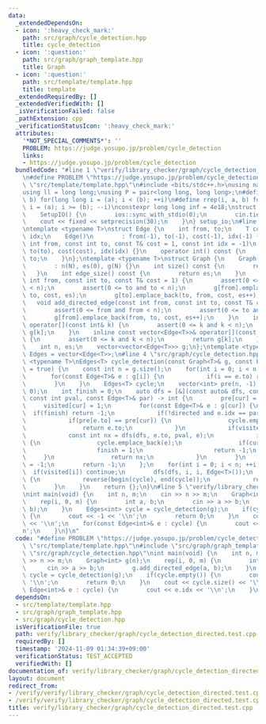 ```yaml
---
data:
  _extendedDependsOn:
  - icon: ':heavy_check_mark:'
    path: src/graph/cycle_detection.hpp
    title: cycle_detection
  - icon: ':question:'
    path: src/graph/graph_template.hpp
    title: Graph
  - icon: ':question:'
    path: src/template/template.hpp
    title: template
  _extendedRequiredBy: []
  _extendedVerifiedWith: []
  _isVerificationFailed: false
  _pathExtension: cpp
  _verificationStatusIcon: ':heavy_check_mark:'
  attributes:
    '*NOT_SPECIAL_COMMENTS*': ''
    PROBLEM: https://judge.yosupo.jp/problem/cycle_detection
    links:
    - https://judge.yosupo.jp/problem/cycle_detection
  bundledCode: "#line 1 \"verify/library_checker/graph/cycle_detection_directed.test.cpp\"\
    \n#define PROBLEM \"https://judge.yosupo.jp/problem/cycle_detection\"\n#line 2\
    \ \"src/template/template.hpp\"\n#include <bits/stdc++.h>\nusing namespace std;\n\
    using ll = long long;\nusing P = pair<long long, long long>;\n#define rep(i, a,\
    \ b) for(long long i = (a); i < (b); ++i)\n#define rrep(i, a, b) for(long long\
    \ i = (a); i >= (b); --i)\nconstexpr long long inf = 4e18;\nstruct SetupIO {\n\
    \    SetupIO() {\n        ios::sync_with_stdio(0);\n        cin.tie(0);\n    \
    \    cout << fixed << setprecision(30);\n    }\n} setup_io;\n#line 3 \"src/graph/graph_template.hpp\"\
    \ntemplate <typename T>\nstruct Edge {\n    int from, to;\n    T cost;\n    int\
    \ idx;\n    Edge()\n        : from(-1), to(-1), cost(-1), idx(-1) {}\n    Edge(const\
    \ int from, const int to, const T& cost = 1, const int idx = -1)\n        : from(from),\
    \ to(to), cost(cost), idx(idx) {}\n    operator int() const {\n        return\
    \ to;\n    }\n};\ntemplate <typename T>\nstruct Graph {\n    Graph(const int N)\n\
    \        : n(N), es(0), g(N) {}\n    int size() const {\n        return n;\n \
    \   }\n    int edge_size() const {\n        return es;\n    }\n    void add_edge(const\
    \ int from, const int to, const T& cost = 1) {\n        assert(0 <= from and from\
    \ < n);\n        assert(0 <= to and to < n);\n        g[from].emplace_back(from,\
    \ to, cost, es);\n        g[to].emplace_back(to, from, cost, es++);\n    }\n \
    \   void add_directed_edge(const int from, const int to, const T& cost = 1) {\n\
    \        assert(0 <= from and from < n);\n        assert(0 <= to and to < n);\n\
    \        g[from].emplace_back(from, to, cost, es++);\n    }\n    inline vector<Edge<T>>&\
    \ operator[](const int& k) {\n        assert(0 <= k and k < n);\n        return\
    \ g[k];\n    }\n    inline const vector<Edge<T>>& operator[](const int& k) const\
    \ {\n        assert(0 <= k and k < n);\n        return g[k];\n    }\n\n   private:\n\
    \    int n, es;\n    vector<vector<Edge<T>>> g;\n};\ntemplate <typename T>\nusing\
    \ Edges = vector<Edge<T>>;\n#line 4 \"src/graph/cycle_detection.hpp\"\ntemplate\
    \ <typename T>\nEdges<T> cycle_detection(const Graph<T>& g, const bool directed\
    \ = true) {\n    const int n = g.size();\n    for(int i = 0; i < n; ++i) {\n \
    \       for(const Edge<T>& e : g[i]) {\n            if(i == e.to) return {e};\n\
    \        }\n    }\n    Edges<T> cycle;\n    vector<int> pre(n, -1), visited(n,\
    \ 0);\n    int finish = 0;\n    auto dfs = [&](const auto& dfs, const int cur,\
    \ const int pval, const Edge<T>& par) -> int {\n        pre[cur] = pval;\n   \
    \     visited[cur] = 1;\n        for(const Edge<T>& e : g[cur]) {\n          \
    \  if(finish) return -1;\n            if(!directed and e.idx == par.idx) continue;\n\
    \            if(pre[e.to] == pre[cur]) {\n                cycle.emplace_back(e);\n\
    \                return e.to;\n            }\n            if(visited[e.to]) continue;\n\
    \            const int nx = dfs(dfs, e.to, pval, e);\n            if(nx != -1)\
    \ {\n                cycle.emplace_back(e);\n                if(cur == nx) {\n\
    \                    finish = 1;\n                    return -1;\n           \
    \     }\n                return nx;\n            }\n        }\n        pre[cur]\
    \ = -1;\n        return -1;\n    };\n    for(int i = 0; i < n; ++i) {\n      \
    \  if(visited[i]) continue;\n        dfs(dfs, i, i, Edge<T>());\n        if(finish)\
    \ {\n            reverse(begin(cycle), end(cycle));\n            return cycle;\n\
    \        }\n    }\n    return {};\n}\n#line 5 \"verify/library_checker/graph/cycle_detection_directed.test.cpp\"\
    \nint main(void) {\n    int n, m;\n    cin >> n >> m;\n    Graph<int> g(n);\n\
    \    rep(i, 0, m) {\n        int a, b;\n        cin >> a >> b;\n        g.add_directed_edge(a,\
    \ b);\n    }\n    Edges<int> cycle = cycle_detection(g);\n    if(cycle.empty())\
    \ {\n        cout << -1 << '\\n';\n        return 0;\n    }\n    cout << cycle.size()\
    \ << '\\n';\n    for(const Edge<int>& e : cycle) {\n        cout << e.idx << '\\\
    n';\n    }\n}\n"
  code: "#define PROBLEM \"https://judge.yosupo.jp/problem/cycle_detection\"\n#include\
    \ \"src/template/template.hpp\"\n#include \"src/graph/graph_template.hpp\"\n#include\
    \ \"src/graph/cycle_detection.hpp\"\nint main(void) {\n    int n, m;\n    cin\
    \ >> n >> m;\n    Graph<int> g(n);\n    rep(i, 0, m) {\n        int a, b;\n  \
    \      cin >> a >> b;\n        g.add_directed_edge(a, b);\n    }\n    Edges<int>\
    \ cycle = cycle_detection(g);\n    if(cycle.empty()) {\n        cout << -1 <<\
    \ '\\n';\n        return 0;\n    }\n    cout << cycle.size() << '\\n';\n    for(const\
    \ Edge<int>& e : cycle) {\n        cout << e.idx << '\\n';\n    }\n}"
  dependsOn:
  - src/template/template.hpp
  - src/graph/graph_template.hpp
  - src/graph/cycle_detection.hpp
  isVerificationFile: true
  path: verify/library_checker/graph/cycle_detection_directed.test.cpp
  requiredBy: []
  timestamp: '2024-11-09 01:34:39+09:00'
  verificationStatus: TEST_ACCEPTED
  verifiedWith: []
documentation_of: verify/library_checker/graph/cycle_detection_directed.test.cpp
layout: document
redirect_from:
- /verify/verify/library_checker/graph/cycle_detection_directed.test.cpp
- /verify/verify/library_checker/graph/cycle_detection_directed.test.cpp.html
title: verify/library_checker/graph/cycle_detection_directed.test.cpp
---
```

